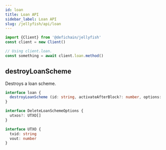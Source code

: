 ```yaml
---
id: loan
title: Loan API
sidebar_label: Loan API
slug: /jellyfish/api/loan
---
```


```js
import {Client} from '@defichain/jellyfish'
const client = new Client()

// Using client.loan.
const something = await client.loan.method()
```

## destroyLoanScheme

Destroys a loan scheme.

```ts title="client.loan.destroyLoanScheme()"
interface loan {
  destroyLoanScheme (id: string, activateAfterBlock?: number, options: DeleteLoanSchemeOptions = {}): Promise<string>
}

interface DeleteLoanSchemeOptions {
  utxos?: UTXO[]
}

interface UTXO {
  txid: string
  vout: number
}
```
